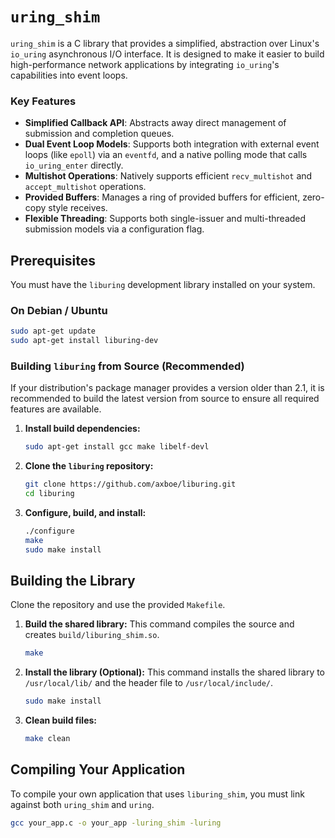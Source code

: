 # `uring_shim`

`uring_shim` is a C library that provides a simplified, abstraction over Linux's `io_uring` asynchronous I/O interface. It is designed to make it easier to build high-performance network applications by integrating `io_uring`'s capabilities into event loops.

### Key Features
*   **Simplified Callback API**: Abstracts away direct management of submission and completion queues.
*   **Dual Event Loop Models**: Supports both integration with external event loops (like `epoll`) via an `eventfd`, and a native polling mode that calls `io_uring_enter` directly.
*   **Multishot Operations**: Natively supports efficient `recv_multishot` and `accept_multishot` operations.
*   **Provided Buffers**: Manages a ring of provided buffers for efficient, zero-copy style receives.
*   **Flexible Threading**: Supports both single-issuer and multi-threaded submission models via a configuration flag.

## Prerequisites

You must have the `liburing` development library installed on your system.

### On Debian / Ubuntu
```bash
sudo apt-get update
sudo apt-get install liburing-dev
```

### Building `liburing` from Source (Recommended)

If your distribution's package manager provides a version older than 2.1, it is recommended to build the latest version from source to ensure all required features are available.

1.  **Install build dependencies:**
    ```bash
    sudo apt-get install gcc make libelf-devl
    ```

2.  **Clone the `liburing` repository:**
    ```bash
    git clone https://github.com/axboe/liburing.git
    cd liburing
    ```

3.  **Configure, build, and install:**
    ```bash
    ./configure
    make
    sudo make install
    ```

## Building the Library

Clone the repository and use the provided `Makefile`.

1.  **Build the shared library:**
    This command compiles the source and creates `build/liburing_shim.so`.
    ```bash
    make
    ```

2.  **Install the library (Optional):**
    This command installs the shared library to `/usr/local/lib/` and the header file to `/usr/local/include/`.
    ```bash
    sudo make install
    ```

3.  **Clean build files:**
    ```bash
    make clean
    ```

## Compiling Your Application

To compile your own application that uses `liburing_shim`, you must link against both `uring_shim` and `uring`.

```bash
gcc your_app.c -o your_app -luring_shim -luring
```